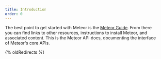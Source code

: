 ```yaml
---
title: Introduction
order: 0
---
```


The best point to get started with Meteor is the [Meteor Guide](http://guide.meteor.com). From there you can find links to other resources, instructions to install Meteor, and associated content. This is the Meteor API docs, documenting the interface of Meteor's core APIs.

{% oldRedirects %}
